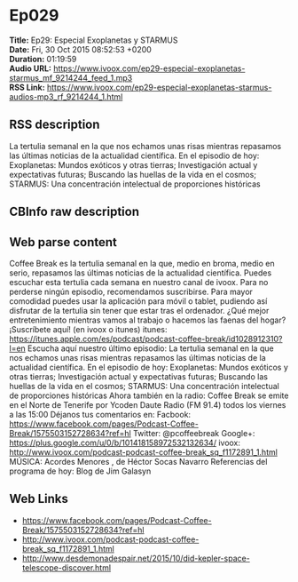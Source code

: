 # Ep029  
**Title:** Ep29: Especial Exoplanetas y STARMUS  
**Date:** Fri, 30 Oct 2015 08:52:53 +0200  
**Duration:** 01:19:59  
**Audio URL:** https://www.ivoox.com/ep29-especial-exoplanetas-starmus_mf_9214244_feed_1.mp3  
**RSS Link:** https://www.ivoox.com/ep29-especial-exoplanetas-starmus-audios-mp3_rf_9214244_1.html  

## RSS description
La tertulia semanal en la que nos echamos unas risas mientras repasamos las últimas noticias de la actualidad científica. En el episodio de hoy: Exoplanetas: Mundos exóticos y otras tierras; Investigación actual y expectativas futuras; Buscando las huellas de la vida en el cosmos; STARMUS: Una concentración intelectual de proporciones históricas

## CBInfo raw description


## Web parse content
Coffee Break es la tertulia semanal en la que, medio en broma, medio en serio, repasamos las últimas noticias de la actualidad científica. Puedes escuchar esta tertulia cada semana en nuestro canal de ivoox. Para no perderse ningún episodio, recomendamos suscribirse. Para mayor comodidad puedes usar la aplicación para móvil o tablet, pudiendo así disfrutar de la tertulia sin tener que estar tras el ordenador. ¿Qué mejor entretenimiento mientras vamos al trabajo o hacemos las faenas del hogar? ¡Suscríbete aquí! (en ivoox o itunes) itunes: https://itunes.apple.com/es/podcast/podcast-coffee-break/id1028912310?l=en Escucha aquí nuestro último episodio: La tertulia semanal en la que nos echamos unas risas mientras repasamos las últimas noticias de la actualidad científica. En el episodio de hoy: Exoplanetas: Mundos exóticos y otras tierras; Investigación actual y expectativas futuras; Buscando las huellas de la vida en el cosmos; STARMUS: Una concentración intelectual de proporciones históricas Ahora también en la radio: Coffee Break se emite en el Norte de Tenerife por Ycoden Daute Radio (FM 91.4) todos los viernes a las 15:00 Déjanos tus comentarios en: Facbook: https://www.facebook.com/pages/Podcast-Coffee-Break/1575503152728634?ref=hl Twitter: @pcoffeebreak Google+: https://plus.google.com/u/0/b/101418158972532132634/ ivoox: http://www.ivoox.com/podcast-podcast-coffee-break_sq_f1172891_1.html MÚSICA: Acordes Menores , de Héctor Socas Navarro Referencias del programa de hoy: Blog de Jim Galasyn

## Web Links
- https://www.facebook.com/pages/Podcast-Coffee-Break/1575503152728634?ref=hl
- http://www.ivoox.com/podcast-podcast-coffee-break_sq_f1172891_1.html
- http://www.desdemonadespair.net/2015/10/did-kepler-space-telescope-discover.html